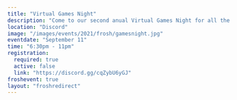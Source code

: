 ```yaml
---
title: "Virtual Games Night"
description: "Come to our second anual Virtual Games Night for all the gamers out there! Join using the discord link and play any game you want! Take this opportunity to meet new people and other gamers like you"
location: "Discord"
image: "/images/events/2021/frosh/gamesnight.jpg"
eventdate: "September 11"
time: "6:30pm - 11pm"
registration:
  required: true
  active: false
  link: "https://discord.gg/cqZybU6yGJ"
froshevent: true
layout: "froshredirect"
---
```


